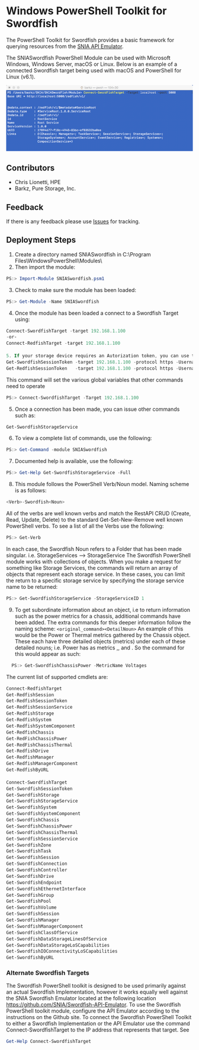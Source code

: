 # Windows PowerShell Toolkit for Swordfish
The PowerShell Toolkit for Swordfish provides a basic framework for querying resources from the [SNIA API Emulator](https://github.com/SNIA/Swordfish-API-Emulator). 

The SNIASwordfish PowerShell Module can be used with Microsoft Windows, Windows Server, macOS or Linux. Below is an example of a connected Swordfish target being used with macOS and PowerShell for Linux (v6.1). 

![SNIASwordfish Example with PowerShell for Linux](https://github.com/SNIA/Swordfish-Powershell-Toolkit/blob/master/SNIASwordfish_pwsh.png)

## Contributors
* Chris Lionetti, HPE
* Barkz, Pure Storage, Inc.

## Feedback
If there is any feedback please use [Issues](https://github.com/SNIA/Swordfish-Powershell-Toolkit/issues) for tracking.

## Deployment Steps
1. Create a directory named SNIASwordfish in C:\Program Files\WindowsPowerShell\Modules\ 
2. Then import the module:
```powershell
PS:> Import-Module SNIASwordfish.psm1
```
3. Check to make sure the module has been loaded:
```powershell
PS:> Get-Module -Name SNIASwordfish
```
4. Once the module has been loaded a connect to a Swordfish Target using:
```powershell
Connect-SwordfishTarget -target 192.168.1.100
-or-
Connect-RedfishTarget -target 192.168.1.100

5. If your storage device requires an Autorization token, you can use the following command to obtain or populate this token. Once this token has been gathered, all further commands will attempt to use the token by default in the rest method header. 
Get-SwordfishSessionToken -target 192.168.1.100 -protocol https -Username chris -password P@ssw0rd!
Get-RedfishSessionToken   -target 192.168.1.100 -protocol https -Username chris -password P@ssw0rd!
```
This command will set the various global variables that other commands need to operate
```powershell
PS:> Connect-SwordfishTarget -Target 192.168.1.100
```
5. Once a connection has been made, you can issue other commands such as:
```powershell
Get-SwordfishStorageService
```
6. To view a complete list of commands, use the following:
```powershell
PS:> Get-Command -module SNIASwordfish
```
7. Documented help is available, use the following:
```powershell
PS:> Get-Help Get-SwordfishStorageService -Full
```
8. This module follows the PowerShell Verb/Noun model. Naming scheme is as follows:
```powershell
<Verb>-Swordfish<Noun>
```
All of the verbs are well known verbs and match the RestAPI CRUD (Create, Read, Update, Delete) to the standard Get-Set-New-Remove well known PowerShell verbs. To see a list of all the Verbs use the following:
```powershell
PS:> Get-Verb
```
In each case, the Swordfish Noun refers to a Folder that has been made singular. i.e. StorageServices --> StorageService
The Swordfish PowerShell module works with collections of objects. When you make a request for something like Storage Services, the commands will return an array of objects that represent each storage service. In these cases, you can limit the return to a specific storage service by specifying the storage service name to be returned:
```powershell
PS:> Get-SwordfishStorageService -StorageServiceID 1
```
9. To get subordinate information about an object, i.e to return information such as the power metrics for a chassis, additional commands have been added. The extra commands for this deeper information follow the naming scheme:
```<original_command><DetailNoun>```
An example of this would be the Power or Thermal metrics gathered by the Chassis object. These each have three detailed objects (metrics) under each of these detailed nouns; i.e. Power has as metrics <PowerControl>,<PowerSupplies>, and <Voltages>. So the command for this would appear as such:
```powershell
  PS:> Get-SwordfishChassisPower -MetricName Voltages
``` 
The current list of supported cmdlets are:
```powershell
Connect-RedfishTarget
Get-RedfishSession
Get-RedfishSessionToken
Get-RedfishSessionService
Get-RedfishStorage
Get-RedfishSystem
Get-RedfishSystemComponent
Get-RedfishChassis
Get-RedFishChassisPower
Get-RedFishChassisThermal
Get-RedfishDrive
Get-RedfishManager
Get-RedfishManagerComponent
Get-RedfishByURL

Connect-SwordfishTarget
Get-SwordfishSessionToken
Get-SwordfishStorage
Get-SwordfishStorageService
Get-SwordfishSystem
Get-SwordfishSystemComponent
Get-SwordfishChassis
Get-SwordfishChassisPower
Get-SwordfishChassisThermal
Get-SwordfishSessionService
Get-SwordfishZone
Get-SwordfishTask
Get-SwordfishSession
Get-SwordfishConnection
Get-SwordfishController
Get-SwordfishDrive
Get-SwordfishEndpoint
Get-SwordfishEthernetInterface
Get-SwordfishGroup
Get-SwordfishPool
Get-SwordfishVolume
Get-SwordfishSession
Get-SwordfishManager
Get-SwordfishManagerComponent
Get-SwordfishClassOfService
Get-SwordfishDataStorageLinesOfService
Get-SwordfishDataStorageLoSCapabilities
Get-SwordfishIOConnectivityLoSCapabilities
Get-SwordfishByURL
```
### Alternate Swordfish Targets

The Swordfish PowerShell toolkit is designed to be used primarily against an actual Swordfish Implementation, however it works equally well against the SNIA Swordfish Emulator located at the following location https://github.com/SNIA/Swordfish-API-Emulator. To use the Swordfish PowerShell toolkit module, configure the API Emulator according to the instructions on the Github site.
To connect the Swordfish PowerShell Toolkit to either a Swordfish Implementation or the API Emulator use the command Connect-SwordfishTarget to the IP address that represents that target. See 
```powershell 
Get-Help Connect-SwordfishTarget
```
